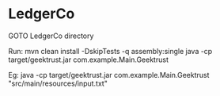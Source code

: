 # LedgerCo

GOTO LedgerCo directory

Run:
mvn clean install -DskipTests -q assembly:single
java -cp target/geektrust.jar com.example.Main.Geektrust <input-path>

Eg:
java -cp target/geektrust.jar com.example.Main.Geektrust "src/main/resources/input.txt"
